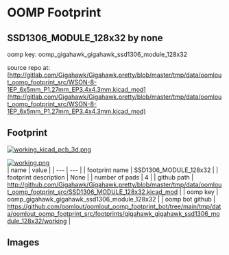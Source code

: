 # OOMP Footprint  
## SSD1306_MODULE_128x32  by none  
  
oomp key: oomp_gigahawk_gigahawk_ssd1306_module_128x32  
  
source repo at: [http://gitlab.com/Gigahawk/Gigahawk.pretty/blob/master/tmp/data/oomlout_oomp_footprint_src/WSON-8-1EP_6x5mm_P1.27mm_EP3.4x4.3mm.kicad_mod](http://gitlab.com/Gigahawk/Gigahawk.pretty/blob/master/tmp/data/oomlout_oomp_footprint_src/WSON-8-1EP_6x5mm_P1.27mm_EP3.4x4.3mm.kicad_mod)  
## Footprint  
  
[![working_kicad_pcb_3d.png](working_kicad_pcb_3d_600.png)](working_kicad_pcb_3d.png)  
  
[![working.png](working_600.png)](working.png)  
| name | value | 
| --- | --- | 
| footprint name | SSD1306_MODULE_128x32 | 
| footprint description | None | 
| number of pads | 4 | 
| github path | http://github.com/Gigahawk/Gigahawk.pretty/blob/master/tmp/data/oomlout_oomp_footprint_src/SSD1306_MODULE_128x32.kicad_mod | 
| oomp key | oomp_gigahawk_gigahawk_ssd1306_module_128x32 | 
| oomp bot github | https://github.com/oomlout/oomlout_oomp_footprint_bot/tree/main/tmp/data/oomlout_oomp_footprint_src/footprints/gigahawk_gigahawk_ssd1306_module_128x32/working | 
## Images  
